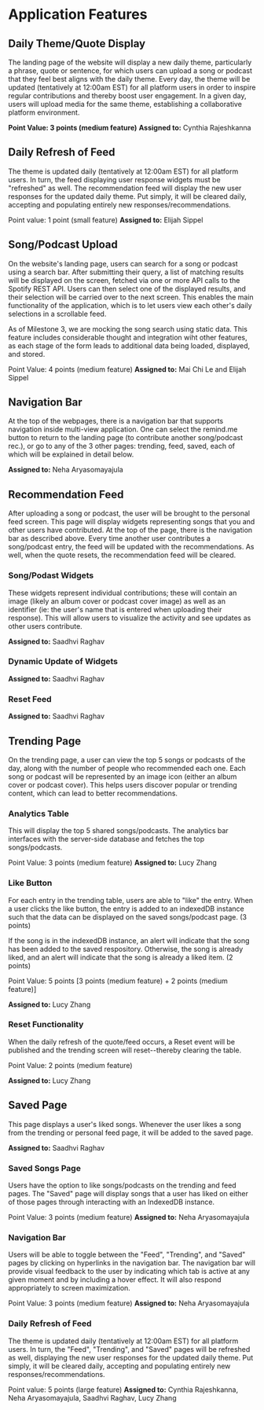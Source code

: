 # Application Features

## Daily Theme/Quote Display

The landing page of the website will display a new daily theme, particularly a phrase, quote or sentence, for which users can upload a song or podcast that they feel best aligns with the daily theme. Every day, the theme will be updated (tentatively at 12:00am EST) for all platform users in order to inspire regular contributions and thereby boost user engagement. In a given day, users will upload media for the same theme, establishing a collaborative platform environment.

**Point Value: 3 points (medium feature)**
**Assigned to:** Cynthia Rajeshkanna

## Daily Refresh of Feed

The theme is updated daily (tentatively at 12:00am EST) for all platform users. In turn, the feed displaying user response widgets must be "refreshed" as well. The recommendation feed will display the new user responses for the updated daily theme. Put simply, it will be cleared daily, accepting and populating entirely new responses/recommendations.

Point value: 1 point (small feature)
**Assigned to:** Elijah Sippel

## Song/Podcast Upload

On the website's landing page, users can search for a song or podcast using a search bar. After submitting their query, a list of matching results will be displayed on the screen, fetched via one or more API calls to the Spotify REST API. Users can then select one of the displayed results, and their selection will be carried over to the next screen. This enables the main functionality of the application, which is to let users view each other's daily selections in a scrollable feed.

As of Milestone 3, we are mocking the song search using static data. This feature includes considerable thought and integration wiht other features, as each stage of the form leads to additional data being loaded, displayed, and stored.

Point Value: 4 points (medium feature)
**Assigned to:** Mai Chi Le and Elijah Sippel

## Navigation Bar 
At the top of the webpages, there is a navigation bar that supports navigation inside multi-view application. One can select the remind.me button to return to the landing page (to contribute another song/podcast rec.), or go to any of the 3 other pages: trending, feed, saved, each of which will be explained in detail below. 

**Assigned to:** Neha Aryasomayajula

## Recommendation Feed

After uploading a song or podcast, the user will be brought to the personal feed screen. This page will display widgets representing songs that you and other users have contributed. At the top of the page, there is the navigation bar as described above. Every time another user contributes a song/podcast entry, the feed will be updated with the recommendations. As well, when the quote resets, the recommendation feed will be cleared. 

### Song/Podast Widgets

These widgets represent individual contributions; these will contain an image (likely an album cover or podcast cover image) as well as an identifier (ie: the user's name that is entered when uploading their response). This will allow users to visualize the activity and see updates as other users contribute.

**Assigned to:** Saadhvi Raghav

### Dynamic Update of Widgets
**Assigned to:** Saadhvi Raghav

### Reset Feed 
**Assigned to:** Saadhvi Raghav

## Trending Page
On the trending page, a user can view the top 5 songs or podcasts of the day, along with the number of people who recommended each one. Each song or podcast will be represented by an image icon (either an album cover or podcast cover). This helps users discover popular or trending content, which can lead to better recommendations.

### Analytics Table
This will display the top 5 shared songs/podcasts. The analytics bar interfaces with the server-side database and fetches the top songs/podcasts. 

Point Value: 3 points (medium feature)
**Assigned to:** Lucy Zhang

### Like Button
For each entry in the trending table, users are able to "like" the entry. When a user clicks the like button, the entry is added to an indexedDB instance such that the data can be displayed on the saved songs/podcast page. (3 points)

If the song is in the indexedDB instance, an alert will indicate that the song has been added to the saved respository. Otherwise, the song is already liked, and an alert will indicate that the song is already a liked item. (2 points)

Point Value: 5 points [3 points (medium feature) + 2 points (medium feature)]

**Assigned to:** Lucy Zhang 

### Reset Functionality
When the daily refresh of the quote/feed occurs, a Reset event will be published and the trending screen will reset--thereby clearing the table. 

Point Value: 2 points (medium feature)

**Assigned to:** Lucy Zhang 

## Saved Page
This page displays a user's liked songs. Whenever the user likes a song from the trending or personal feed page, it will be added to the saved page. 

**Assigned to:** Saadhvi Raghav

### Saved Songs Page

Users have the option to like songs/podcasts on the trending and feed pages. The "Saved" page will display songs that a user has liked on either of those pages through interacting with an IndexedDB instance.

Point Value: 3 points (medium feature)
**Assigned to:** Neha Aryasomayajula

### Navigation Bar
Users will be able to toggle between the "Feed", "Trending", and "Saved" pages by clicking on hyperlinks in the navigation bar. The navigation bar will provide visual feedback to the user by indicating which tab is active at any given moment and by including a hover effect. It will also respond appropriately to screen maximization.

Point Value: 3 points (medium feature)
**Assigned to:** Neha Aryasomayajula

### Daily Refresh of Feed

The theme is updated daily (tentatively at 12:00am EST) for all platform users. In turn, the "Feed", "Trending", and "Saved" pages will be refreshed as well, displaying the new user responses for the updated daily theme. Put simply, it will be cleared daily, accepting and populating entirely new responses/recommendations.

Point value: 5 points (large feature)
**Assigned to:** Cynthia Rajeshkanna, Neha Aryasomayajula, Saadhvi Raghav, Lucy Zhang
